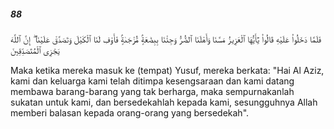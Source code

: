 ##### 88

<span class="ayah">فَلَمَّا دَخَلُوا۟ عَلَيْهِ قَالُوا۟ يَٰٓأَيُّهَا ٱلْعَزِيزُ مَسَّنَا وَأَهْلَنَا ٱلضُّرُّ وَجِئْنَا بِبِضَٰعَةٍۢ مُّزْجَىٰةٍۢ فَأَوْفِ لَنَا ٱلْكَيْلَ وَتَصَدَّقْ عَلَيْنَآ ۖ إِنَّ ٱللَّهَ يَجْزِى ٱلْمُتَصَدِّقِينَ</span>

<span class="ayah_translation">Maka ketika mereka masuk ke (tempat) Yusuf, mereka berkata: "Hai Al Aziz, kami dan keluarga kami telah ditimpa kesengsaraan dan kami datang membawa barang-barang yang tak berharga, maka sempurnakanlah sukatan untuk kami, dan bersedekahlah kepada kami, sesungguhnya Allah memberi balasan kepada orang-orang yang bersedekah".</span>
